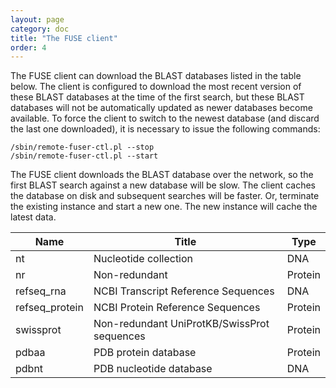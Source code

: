```yaml
---
layout: page
category: doc
title: "The FUSE client"
order: 4
---
```

The FUSE client can download the BLAST databases listed in the table below. The
client is configured to download the most recent version of these BLAST
databases at the time of the first search, but these BLAST databases will not
be automatically updated as newer databases become available. To force the
client to switch to the newest database (and discard the last one downloaded),
it is necessary to issue the following commands:

    /sbin/remote-fuser-ctl.pl --stop
    /sbin/remote-fuser-ctl.pl --start

The FUSE client downloads the BLAST database over the network, so the first
BLAST search against a new database will be slow. The client caches the
database on disk and subsequent searches will be faster.
Or, terminate the existing instance and start a new one. The new instance will cache the latest data. 

|Name    |Title                |Type|
|--------|---------------------|----|
|nt      |Nucleotide collection|DNA |
|nr      |Non-redundant        |Protein|
|refseq_rna|NCBI Transcript Reference Sequences|DNA|
|refseq_protein|NCBI Protein Reference Sequences|Protein|
|swissprot|Non-redundant UniProtKB/SwissProt sequences|Protein|
|pdbaa|PDB protein database|Protein|
|pdbnt|PDB nucleotide database|DNA|
